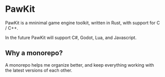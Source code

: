 # PawKit

PawKit is a mninimal game engine toolkit, written in Rust, with support for C / C++.

In the future PawKit will support C#, Godot, Lua, and Javascript.

## Why a monorepo?

A monorepo helps me organize better, and keep everything working with the latest versions of each other.

